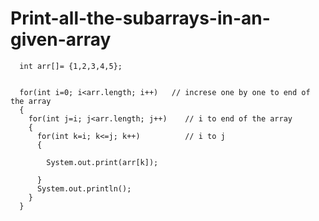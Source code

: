 # Print-all-the-subarrays-in-an-given-array
 
      int arr[]= {1,2,3,4,5};
      
      
      for(int i=0; i<arr.length; i++)   // increse one by one to end of the array
      {
        for(int j=i; j<arr.length; j++)    // i to end of the array
        {
          for(int k=i; k<=j; k++)          // i to j
          {
            
            System.out.print(arr[k]);
          
          }
          System.out.println();
        }
      }
 

